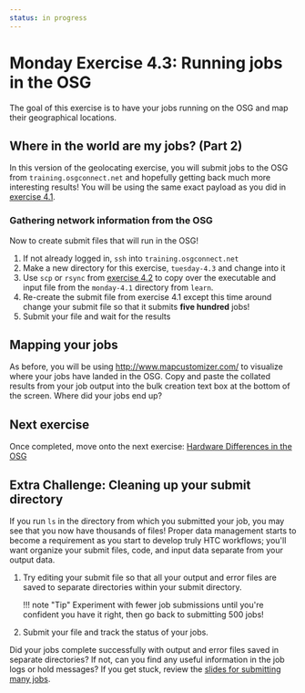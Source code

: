```yaml
---
status: in progress
---
```


Monday Exercise 4.3: Running jobs in the OSG
============================================

The goal of this exercise is to have your jobs running on the OSG and map their geographical locations.

Where in the world are my jobs? (Part 2)
----------------------------------------

In this version of the geolocating exercise, you will submit jobs to the OSG from `training.osgconnect.net` and
hopefully getting back much more interesting results!
You will be using the same exact payload as you did in [exercise 4.1](/materials/day1/part4-ex1-submit-refresher).

### Gathering network information from the OSG

Now to create submit files that will run in the OSG!

1. If not already logged in, `ssh` into `training.osgconnect.net`
1. Make a new directory for this exercise, `tuesday-4.3` and change into it
1. Use `scp` or `rsync` from [exercise 4.2](/materials/day1/part4-ex2-login-scp) to copy over the executable and input
   file from the `monday-4.1` directory from `learn`.
1. Re-create the submit file from exercise 4.1 except this time around change your submit file so that it submits **five
   hundred** jobs!
1. Submit your file and wait for the results

Mapping your jobs
-----------------

As before, you will be using <http://www.mapcustomizer.com/> to visualize where your jobs have landed in the OSG.
Copy and paste the collated results from your job output into the bulk creation text box at the bottom of the screen.
Where did your jobs end up?

Next exercise
-------------

Once completed, move onto the next exercise: [Hardware Differences in the OSG](/materials/day1/part4-ex4-hardware-diffs.md)

Extra Challenge: Cleaning up your submit directory
--------------------------------------------------

If you run `ls` in the directory from which you submitted your job, you may see that you now have thousands of files!
Proper data management starts to become a requirement as you start to develop truly HTC workflows;
you'll want organize your submit files, code, and input data separate from your output data.

1. Try editing your submit file so that all your output and error files are saved to separate directories within your
   submit directory.
   
    !!! note "Tip"
        Experiment with fewer job submissions until you're confident you have it right, then go back to submitting 500
        jobs!

1. Submit your file and track the status of your jobs.

Did your jobs complete successfully with output and error files saved in separate directories?
If not, can you find any useful information in the job logs or hold messages?
If you get stuck, review the [slides for submitting many jobs](/materials/day1/files/osgus19-day1-part2-many-HTCondor-jobs.pdf).
